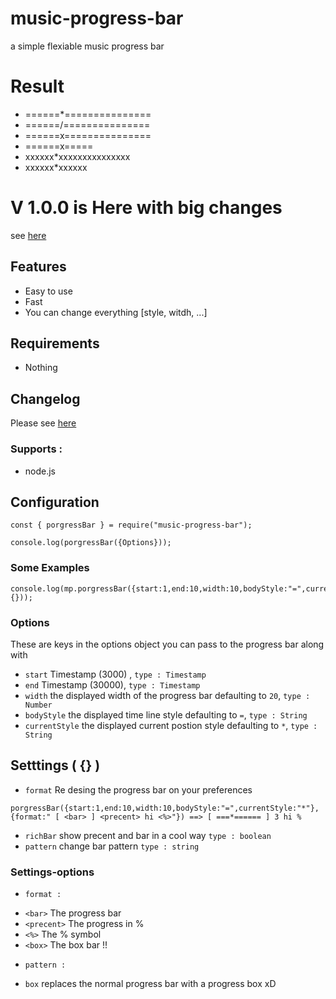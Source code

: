# music-progress-bar
a simple flexiable music progress bar

# Result
* ======*===============
* ======/===============
* ======x===============
* ======x=====
* xxxxxx*xxxxxxxxxxxxxxx
* xxxxxx*xxxxxx

# V 1.0.0 is Here with big changes
see [here](CHANGELOG.md)

## Features
* Easy to use
* Fast
* You can change everything [style, witdh, ...]


## Requirements

* Nothing


## Changelog

Please see [here](CHANGELOG.md)

### Supports :
* node.js


## Configuration
```
const { porgressBar } = require("music-progress-bar");

console.log(porgressBar({Options}));
```

### Some Examples
```
console.log(mp.porgressBar({start:1,end:10,width:10,bodyStyle:"=",currentStyle:"*"}, {}));
```

### Options

These are keys in the options object you can pass to the progress bar along with

- `start` Timestamp (3000) , `type : Timestamp`
- `end` Timestamp (30000), `type : Timestamp`
- `width` the displayed width of the progress bar defaulting to `20`, `type : Number`
- `bodyStyle` the displayed time line style defaulting to `=`, `type : String`
- `currentStyle` the displayed current postion style defaulting to `*`, `type : String`


## Setttings ( {} )

- `format` Re desing the progress bar on your preferences 
``` 
porgressBar({start:1,end:10,width:10,bodyStyle:"=",currentStyle:"*"}, {format:" [ <bar> ] <precent> hi <%>"}) ==> [ ===*====== ] 3 hi %
```
- `richBar` show precent and bar in a cool way `type : boolean`
- `pattern` change bar pattern `type : string`

### Settings-options

* `format :`
- `<bar>` The progress bar
- `<precent>` The progress in %
- `<%>` The % symbol
- `<box>` The box bar !!

* `pattern :`
- `box` replaces the normal progress bar with a progress box xD
